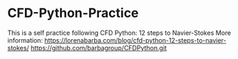 # CFD-Python-Practice
This is a self practice following CFD Python: 12 steps to Navier-Stokes
More information: https://lorenabarba.com/blog/cfd-python-12-steps-to-navier-stokes/
https://github.com/barbagroup/CFDPython.git
